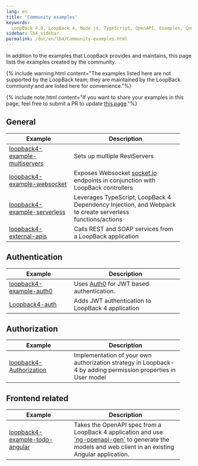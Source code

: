 ```yaml
---
lang: en
title: 'Community examples'
keywords:
  LoopBack 4.0, LoopBack 4, Node.js, TypeScript, OpenAPI, Examples, Community
sidebar: lb4_sidebar
permalink: /doc/en/lb4/Community-examples.html
---
```


In addition to the examples that LoopBack provides and maintains, this page
lists the examples created by the community.

{% include warning.html content="The examples listed here are not supported by the LoopBack team; they are maintained by the LoopBack community and are listed here for convenience."%}

{% include note.html content="If you want to share your examples in this page, feel free to submit a PR to update [this page](https://github.com/strongloop/loopback-next/blob/master/docs/site/Community-examples.md)."%}

## General

<table>
  <thead>
    <tr>
      <th width="160">Example</th>
      <th width="280">Description</th>
    </tr>
  </thead>
  <tbody>
    <tr>
      <td><a href="https://github.com/raymondfeng/loopback4-example-multiservers">loopback4-example-multiservers</a></td>
      <td>Sets up multiple RestServers</td>
    </tr>
    <tr>
      <td><a href="https://github.com/raymondfeng/loopback4-example-websocket">loopback4-example-websocket</a></td>
      <td>Exposes Websocket <a href="https://socket.io">socket.io</a> endpoints in conjunction with LoopBack controllers</td>
    </tr>
    <tr>
      <td><a href="https://github.com/raymondfeng/loopback4-example-serverless">loopback4-example-serverless</a></td>
      <td>Leverages TypeScript, LoopBack 4 Dependency Injection, and Webpack to create serverless functions/actions</td>
    </tr>
    <tr>
      <td><a href="https://github.com/dhmlau/loopback4-external-apis">loopback4-external-apis</a></td>
      <td>Calls REST and SOAP services from a LoopBack application</td>
    </tr>
  </tbody>
</table>

## Authentication

<table width="100%">
  <thead>
    <tr>
      <th width="160">Example</th>
      <th width="280">Description</th>
    </tr>
  </thead>
  <tbody>
    <tr>
      <td><a href="https://github.com/raymondfeng/loopback4-example-auth0">loopback4-example-auth0</a></td>
      <td>Uses <a href="https://auth0.com/">Auth0</a> for JWT based authentication.</td>
    </tr>
    <tr>
      <td><a href="https://github.com/HrithikMittal/Loopback4-auth">Loopback4-auth</a></td>
      <td>Adds JWT authentication to LoopBack 4 application</td>
    </tr>
  </tbody>
</table>

## Authorization

<table width="100%">
  <thead>
    <tr>
      <th width="160">Example</th>
      <th width="280">Description</th>
    </tr>
  </thead>
  <tbody>
    <tr>
      <td><a href="https://github.com/HrithikMittal/loopback4-authorization">loopback4-Authorization</a></td>
      <td>Implementation of your own authorization strategy in Loopback-4 by adding permission properties in User model</td>
    </tr>
  </tbody>
</table>

## Frontend related

<table>
  <thead>
    <tr>
      <th width="160">Example</th>
      <th width="280">Description</th>
    </tr>
  </thead>
  <tbody>
    <tr>
      <td><a href="https://github.com/dhmlau/loopback4-example-todo-angular">loopback4-example-todo-angular</a></td>
      <td>Takes the OpenAPI spec from a LoopBack 4 application and use <a href="https://www.npmjs.com/package/ng-openapi-gen">`ng-openapi-gen`</a> to generate the models and web client in an existing Angular application.</td>
    </tr>
  </tbody>
</table>
